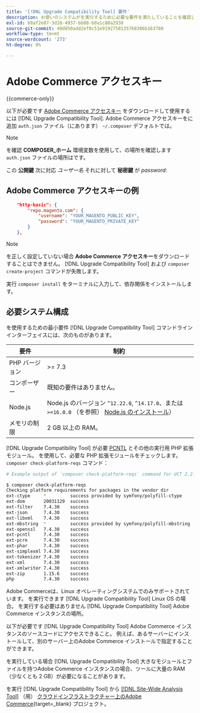 ```yaml
---
title: '[!DNL Upgrade Compatibility Tool] 要件'
description: お使いのシステムがを実行するために必要な要件を満たしていることを確認します。 [!DNL Upgrade Compatibility Tool] Adobe Commerce プロジェクトのコマンドラインインターフェイス。
exl-id: b8af2e07-3d28-4937-bb88-b0a1c88a2938
source-git-commit: 40d850add2ef8c51e9192758135768306b163780
workflow-type: tm+mt
source-wordcount: '273'
ht-degree: 0%

---
```


# Adobe Commerce アクセスキー

{{commerce-only}}

以下が必要です [Adobe Commerce アクセスキー](https://developer.adobe.com/commerce/marketplace/guides/sellers/profile-information/#access-keys) をダウンロードして使用するには [!DNL Upgrade Compatibility Tool]. Adobe Commerce アクセスキーをに追加 `auth.json` ファイル（にあります） `~/.composer` デフォルトでは。

>[!NOTE]
>
>を確認 **COMPOSER_ホーム** 環境変数を使用して、の場所を確認します `auth.json` ファイルの場所はです。

この **公開鍵** 次に対応 _ユーザー名_ それに対して **秘密鍵** が _password_:

## Adobe Commerce アクセスキーの例

```json
    "http-basic": {
        "repo.magento.com": {
            "username": "YOUR_MAGENTO_PUBLIC_KEY",
            "password": "YOUR_MAGENTO_PRIVATE_KEY"
        }
    },
```

>[!NOTE]
>
> を正しく設定していない場合 **Adobe Commerce アクセスキー**&#x200B;をダウンロードすることはできません。 [!DNL Upgrade Compatibility Tool] および `composer create-project` コマンドが失敗します。

実行 `composer install` をターミナルに入力して、依存関係をインストールします。

## 必要システム構成

を使用するための最小要件 [!DNL Upgrade Compatibility Tool] コマンドラインインターフェイスには、次のものがあります。

| **要件** | **制約** |
|----------------|-----------------|
| PHP バージョン | >= 7.3 |
| コンポーザー | 既知の要件はありません。 |
| Node.js | Node.js のバージョン `^12.22.0`, `^14.17.0`、または `>=16.0.0` （を参照） [Node.js のインストール](https://nodejs.org/en/learn/getting-started/how-to-install-nodejs)） |
| メモリの制限 | 2 GB 以上の RAM。 |

[!DNL Upgrade Compatibility Tool] が必要 [PCNTL](https://www.php.net/manual/en/book.pcntl.php) とその他の実行用 PHP 拡張モジュール。 を使用して、必要な PHP 拡張モジュールをチェックします。 `composer check-platform-reqs` コマンド：

```bash
# Example output of `composer check-platform-reqs` command for UCT 2.2.6 and PHP 7.4:

$ composer check-platform-reqs
Checking platform requirements for packages in the vendor dir
ext-ctype     *         success provided by symfony/polyfill-ctype
ext-dom       20031129  success
ext-filter    7.4.30    success
ext-json      7.4.30    success
ext-libxml    7.4.30    success
ext-mbstring  *         success provided by symfony/polyfill-mbstring
ext-openssl   7.4.30    success
ext-pcntl     7.4.30    success
ext-pcre      7.4.30    success
ext-phar      7.4.30    success
ext-simplexml 7.4.30    success
ext-tokenizer 7.4.30    success
ext-xml       7.4.30    success
ext-xmlwriter 7.4.30    success
ext-zip       1.15.6    success
php           7.4.30    success
```

Adobe Commerceは、Linux オペレーティングシステムでのみサポートされています。 を実行できます [!DNL Upgrade Compatibility Tool] Linux OS の場合。 を実行する必要はありません [!DNL Upgrade Compatibility Tool] Adobe Commerce インスタンスの場所。

以下が必要です [!DNL Upgrade Compatibility Tool] Adobe Commerce インスタンスのソースコードにアクセスできること。 例えば、あるサーバーにインストールして、別のサーバー上のAdobe Commerce インストールで指定することができます。

を実行している場合 [!DNL Upgrade Compatibility Tool] 大きなモジュールとファイルを持つAdobe Commerce インスタンスの場合、ツールに大量の RAM （少なくとも 2 GB）が必要になることがあります。

を実行 [!DNL Upgrade Compatibility Tool] から [[!DNL Site-Wide Analysis Tool]](https://experienceleague.adobe.com/docs/commerce-operations/upgrade-guide/upgrade-compatibility-tool/use-upgrade-compatibility-tool/integrate-analysis-tool.html) （用） [クラウドインフラストラクチャー上のAdobe Commerce](https://experienceleague.adobe.com/docs/commerce-cloud-service/user-guide/project/overview.html){target=_blank} プロジェクト。
